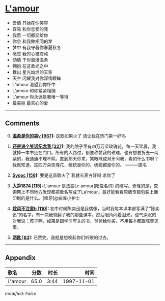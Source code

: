# [L'amour](https://music.163.com/song?id=67824)

* 爱情 开始在你笑容
* 容易 和你恋爱的我
* 我愿 一切都交给你
* 你会 和我做相同的梦
* 梦中 有我守著你春夏秋冬
* 感觉 我的心被震动
* 动情 于你浪漫温柔
* 拥抱 在这柔光之中
* 舞出 星光灿烂的天空
* 天空 闪耀我对你深情眼眸
* L’amour 渴望到你怀中
* L’amour 和你紧紧相拥
* L’amour 你永远是我唯一等待
* 最美丽 最真心的愛


---

## Comments
0. **[温柔是你的美v \[967\]](https://music.163.com/#/user/home?id=69947762):** 这歌如果火了 请让我在热门第一好吗 

1. **[还是讲个笑话纪念我 \[227\]](https://music.163.com/#/user/home?id=405931216):** 我的院子里有四万万朵玫瑰花，每一天早晨，我就捧一本书坐在门口。所有的人路过，都要称赞我的玫瑰，也有想要折去一两朵的，我通通不理不睬。直到那天你来，笑眼眯成月牙问我，看的什么书呀？我就知道，这四万朵玫瑰花，统统是你的，统统都是你的。 ———匿名

2. **[Syopc \[158\]](https://music.163.com/#/user/home?id=262302466):** 要是这首歌火了 我就去表白好吗 求你了

3. **[大笋1874 \[115\]](https://music.163.com/#/user/home?id=30202781):** L'amour 是法語Le amour(阳性名词) 的缩写。奇怪的是，查询网上不同地方发现都把歌名写成了La'mour。最好能看看原版专辑包装上面印刷的是什么。[呲牙]@曲库小护士 

4. **[趁风不注意h \[110\]](https://music.163.com/#/user/home?id=570408090):** 初中时候陈奕迅是我偶像，当时我每本课本都写满了“陈奕迅”的名字，有一次我爸翻了我的那些课本，然后眼角闪着泪光，语气深沉的对我说：孩子啊，如果是跟学习有关的书，爸爸给你买，不用每本都跟陈奕迅借。

5. **[两匙 \[83\]](https://music.163.com/#/user/home?id=65268977):** 已赞完。我就是想唤起你们听歌的过去。



---

## Appendix

|歌名|分数|时长|时间|
|:---|:---:|---:|---:|
|L'amour|65.0|3:44|1997-11-01

*modified: False*